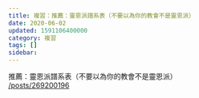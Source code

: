 ```yaml
---
title: 複習：推薦：靈恩派譜系表（不要以為你的教會不是靈恩派）
date: 2020-06-02
updated: 1591106400000
category: 複習
tags: []
sidebar: 
---
```


<p>推薦：靈恩派譜系表（不要以為你的教會不是靈恩派）<br/>
<a href="/posts/269200196" target="_blank">/posts/269200196</a></p>
<p> </p>
